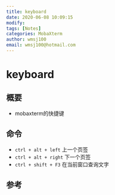 ```yaml
---
title: keyboard
date: 2020-06-08 10:09:15
modify: 
tags: [Notes]
categories: MobaXterm
author: wmsj100
email: wmsj100@hotmail.com
---
```


# keyboard

## 概要

- mobaxterm的快捷键

## 命令

- `ctrl + alt + left` 上一个页签
- `ctrl + alt + right` 下一个页签
- `ctrl + shift + F3` 在当前窗口查询文字

## 参考


